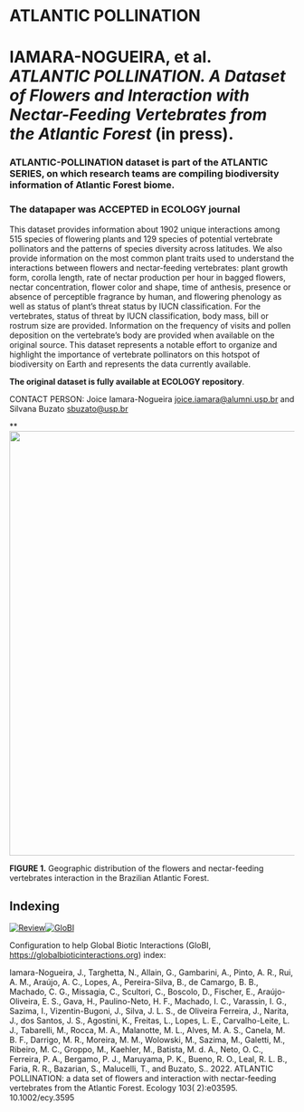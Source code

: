 # ATLANTIC POLLINATION

# IAMARA-NOGUEIRA, et al. *ATLANTIC POLLINATION. A Dataset of Flowers and Interaction with Nectar-Feeding Vertebrates from the Atlantic Forest* (in press).


### ATLANTIC-POLLINATION dataset is part of the ATLANTIC SERIES, on which research teams are compiling biodiversity information of Atlantic Forest biome. 

### The datapaper was ACCEPTED in ECOLOGY journal

This dataset provides information about 1902 unique interactions among 515 species of flowering plants and 129 species of potential vertebrate pollinators and the patterns of species diversity across latitudes. We also provide information on the most common plant traits used to understand the interactions between flowers and nectar-feeding vertebrates: plant growth form, corolla length, rate of nectar production per hour in bagged flowers, nectar concentration, flower color and shape, time of anthesis, presence or absence of perceptible fragrance by human, and flowering phenology as well as status of plant’s threat status by IUCN classification. For the vertebrates, status of threat by IUCN classification, body mass, bill or rostrum size are provided. Information on the frequency of visits and pollen deposition on the vertebrate’s body are provided when available on the original source. This dataset represents a notable effort to organize and highlight the importance of vertebrate pollinators on this hotspot of biodiversity on Earth and represents the data currently available.

**The original dataset is fully available at ECOLOGY repository**. 

CONTACT PERSON: Joice Iamara-Nogueira <joice.iamara@alumni.usp.br> and Silvana Buzato <sbuzato@usp.br>

**<img align="center" width="600" height="750" src="atlantic_vertebrates.jpg">

**FIGURE 1.** Geographic distribution of the flowers and nectar-feeding vertebrates interaction in the Brazilian Atlantic Forest. 
 
## Indexing 

[![Review](https://github.com/globalbioticinteractions/ATLANTIC_POLLINATION/actions/workflows/review.yml/badge.svg)](https://github.com/globalbioticinteractions/ATLANTIC_POLLINATION/actions)[![GloBI](https://api.globalbioticinteractions.org/interaction.svg?accordingTo=globi:globalbioticinteractions/ATLANTIC_POLLINATION&refutes=true&refutes=false)](https://globalbioticinteractions.org/?accordingTo=globi:globalbioticinteractions/ATLANTIC_POLLINATION)

Configuration to help Global Biotic Interactions (GloBI, https://globalbioticinteractions.org) index: 

Iamara-Nogueira, J., Targhetta, N., Allain, G., Gambarini, A., Pinto, A. R., Rui, A. M., Araújo, A. C., Lopes, A., Pereira-Silva, B., de Camargo, B. B., Machado, C. G., Missagia, C., Scultori, C., Boscolo, D., Fischer, E., Araújo-Oliveira, E. S., Gava, H., Paulino-Neto, H. F., Machado, I. C., Varassin, I. G., Sazima, I., Vizentin-Bugoni, J., Silva, J. L. S., de Oliveira Ferreira, J., Narita, J., dos Santos, J. S., Agostini, K., Freitas, L., Lopes, L. E., Carvalho-Leite, L. J., Tabarelli, M., Rocca, M. A., Malanotte, M. L., Alves, M. A. S., Canela, M. B. F., Darrigo, M. R., Moreira, M. M., Wolowski, M., Sazima, M., Galetti, M., Ribeiro, M. C., Groppo, M., Kaehler, M., Batista, M. d. A., Neto, O. C., Ferreira, P. A., Bergamo, P. J., Maruyama, P. K., Bueno, R. O., Leal, R. L. B., Faria, R. R., Bazarian, S., Malucelli, T., and Buzato, S.. 2022. ATLANTIC POLLINATION: a data set of flowers and interaction with nectar-feeding vertebrates from the Atlantic Forest. Ecology 103( 2):e03595. 10.1002/ecy.3595
